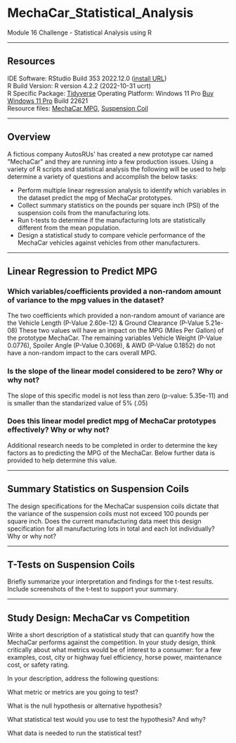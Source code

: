 # MechaCar_Statistical_Analysis
Module 16 Challenge - Statistical Analysis using R

---
## Resources
IDE Software: RStudio Build 353 2022.12.0 ([install URL](https://posit.co/download/rstudio-desktop/))</br>
R Build Version: R version 4.2.2 (2022-10-31 ucrt)</br>
R Specific Package: [Tidyverse](https://www.tidyverse.org/)
Operating Platform: Windows 11 Pro [Buy Windows 11 Pro](https://www.microsoft.com/en-us/d/windows-11-pro/dg7gmgf0d8h4?rtc=1) Build 22621</br>
Resource files: [MechaCar MPG](MechaCar_mpg.csv), [Suspension Coil](Suspension_Coil.csv)

---
## Overview
A fictious company AutosRUs' has created a new prototype car named "MechaCar" and they are running into a few production issues. Using a variety of R scripts and statistical analysis the following will be used to help determine a variety of questions and accomplish the below tasks:
* Perform multiple linear regression analysis to identify which variables in the dataset predict the mpg of MechaCar prototypes.
* Collect summary statistics on the pounds per square inch (PSI) of the suspension coils from the manufacturing lots.
* Run t-tests to determine if the manufacturing lots are statistically different from the mean population.
* Design a statistical study to compare vehicle performance of the MechaCar vehicles against vehicles from other manufacturers.

---
## Linear Regression to Predict MPG

### Which variables/coefficients provided a non-random amount of variance to the mpg values in the dataset?
The two coefficients which provided a non-random amount of variance are the Vehicle Length (P-Value 2.60e-12) & Ground Clearance (P-Value 5.21e-08) These two values will have an impact on the MPG (Miles Per Gallon) of the prototype MechaCar. The remaining variables Vehicle Weight (P-Value 0.0776), Spoiler Angle (P-Value 0.3069), & AWD (P-Value 0.1852) do not have a non-random impact to the cars overall MPG. 

### Is the slope of the linear model considered to be zero? Why or why not?
The slope of this specific model is not less than zero (p-value: 5.35e-11) and is smaller than the standarized value of 5% (.05) 

### Does this linear model predict mpg of MechaCar prototypes effectively? Why or why not?
Additional research needs to be completed in order to determine the key factors as to predicting the MPG of the MechaCar. Below further data is provided to help determine this value. 

---
## Summary Statistics on Suspension Coils
The design specifications for the MechaCar suspension coils dictate that the variance of the suspension coils must not exceed 100 pounds per square inch. Does the current manufacturing data meet this design specification for all manufacturing lots in total and each lot individually? Why or why not?

---
## T-Tests on Suspension Coils
Briefly summarize your interpretation and findings for the t-test results. Include screenshots of the t-test to support your summary.

---
## Study Design: MechaCar vs Competition

Write a short description of a statistical study that can quantify how the MechaCar performs against the competition. In your study design, think critically about what metrics would be of interest to a consumer: for a few examples, cost, city or highway fuel efficiency, horse power, maintenance cost, or safety rating.

In your description, address the following questions:

What metric or metrics are you going to test?

What is the null hypothesis or alternative hypothesis?

What statistical test would you use to test the hypothesis? And why?

What data is needed to run the statistical test?


